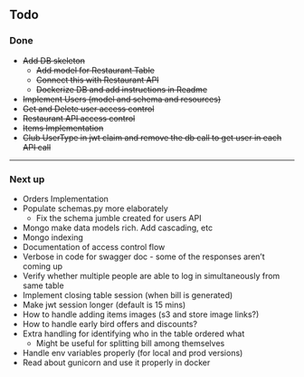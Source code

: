 ## Todo

### Done
- ~~Add DB skeleton~~
    - ~~Add model for Restaurant Table~~
    - ~~Connect this with Restaurant API~~
    - ~~Dockerize DB and add instructions in Readme~~
- ~~Implement Users (model and schema and resources)~~
- ~~Get and Delete user access control~~
- ~~Restaurant API access control~~
- ~~Items Implementation~~
- ~~Club UserType in jwt claim and remove the db call to get user in each API call~~
---
### Next up
- Orders Implementation
- Populate schemas.py more elaborately
    - Fix the schema jumble created for users API
- Mongo make data models rich. Add cascading, etc
- Mongo indexing
- Documentation of access control flow 
- Verbose in code for swagger doc - some of the responses aren’t coming up
- Verify whether multiple people are able to log in simultaneously from same table
- Implement closing table session (when bill is generated)
- Make jwt session longer (default is 15 mins)
- How to handle adding items images (s3 and store image links?)
- How to handle early bird offers and discounts? 
- Extra handling for identifying who in the table ordered what
  - Might be useful for splitting bill among themselves
- Handle env variables properly (for local and prod versions)
- Read about gunicorn and use it properly in docker